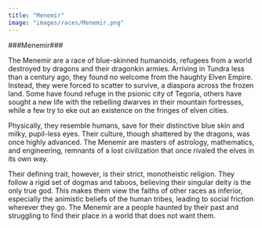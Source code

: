 ```yaml
---
title: "Menemir"
image: "images/races/Menemir.png"
---
```


###Menemir###

The Menemir are a race of blue-skinned humanoids, refugees from a world destroyed by dragons and their dragonkin armies. Arriving in Tundra less than a century ago, they found no welcome from the haughty Elven Empire. Instead, they were forced to scatter to survive, a diaspora across the frozen land. Some have found refuge in the psionic city of Tegoria, others have sought a new life with the rebelling dwarves in their mountain fortresses, while a few try to eke out an existence on the fringes of elven cities.

Physically, they resemble humans, save for their distinctive blue skin and milky, pupil-less eyes. Their culture, though shattered by the dragons, was once highly advanced. The Menemir are masters of astrology, mathematics, and engineering, remnants of a lost civilization that once rivaled the elves in its own way.

Their defining trait, however, is their strict, monotheistic religion. They follow a rigid set of dogmas and taboos, believing their singular deity is the only true god. This makes them view the faiths of other races as inferior, especially the animistic beliefs of the human tribes, leading to social friction wherever they go. The Menemir are a people haunted by their past and struggling to find their place in a world that does not want them.